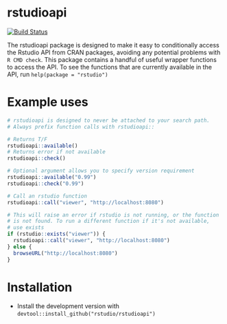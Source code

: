 # rstudioapi

[![Build Status](https://travis-ci.org/rstudio/rstudioapi.png?branch=master)](https://travis-ci.org/rstudio/rstudioapi)

The rstudioapi package is designed to make it easy to conditionally access the Rstudio API from CRAN packages, avoiding any potential problems with `R CMD check`. This package contains a handful of useful wrapper functions to access the API. To see the functions that are currently available in the API, run `help(package = "rstudio")`

# Example uses

```R
# rstudioapi is designed to never be attached to your search path.
# Always prefix function calls with rstudioapi::

# Returns T/F
rstudioapi::available()
# Returns error if not available
rstudioapi::check()

# Optional argument allows you to specify version requirement
rstudioapi::available("0.99")
rstudioapi::check("0.99")

# Call an rstudio function
rstudioapi::call("viewer", "http://localhost:8080")

# This will raise an error if rstudio is not running, or the function
# is not found. To run a different function if it's not available,
# use exists
if (rstudio::exists("viewer")) {
  rstudioapi::call("viewer", "http://localhost:8080")
} else {
  browseURL("http://localhost:8080")
}
```

# Installation

* Install the development version with `devtool::install_github("rstudio/rstudioapi")
`